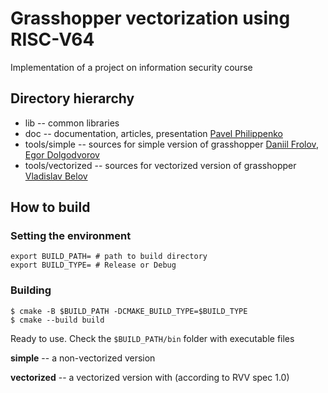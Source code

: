 # Grasshopper vectorization using RISC-V64
Implementation of a project on information security course

## Directory hierarchy

* lib -- common libraries 
* doc -- documentation, articles, presentation [Pavel Philippenko](https://github.com/pavel-collab)
* tools/simple -- sources for simple version of grasshopper [Daniil Frolov](https://github.com/Exactlywb), [Egor Dolgodvorov](https://github.com/Krym4s)
* tools/vectorized -- sources for vectorized version of grasshopper [Vladislav Belov](https://github.com/kolobabka)


## How to build

### Setting the environment
```
export BUILD_PATH= # path to build directory
export BUILD_TYPE= # Release or Debug
``` 

### Building
```
$ cmake -B $BUILD_PATH -DCMAKE_BUILD_TYPE=$BUILD_TYPE
$ cmake --build build
```

Ready to use. Check the `$BUILD_PATH/bin` folder with executable files 

**simple** -- a non-vectorized version 

**vectorized** -- a vectorized version with (according to RVV spec 1.0)